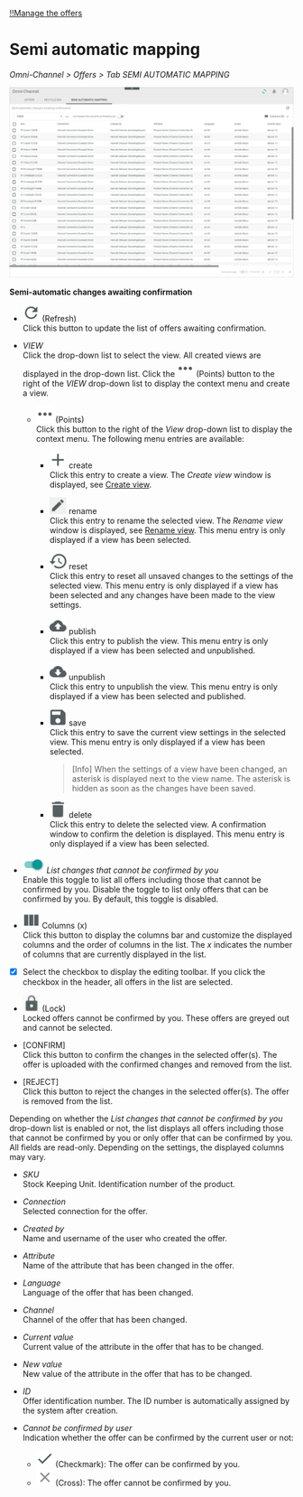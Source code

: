 
[!!Manage the offers](../Operation/01_ManageOffers.md)

# Semi automatic mapping

*Omni-Channel > Offers > Tab SEMI AUTOMATIC MAPPING*

![Semi automatic mapping](../../Assets/Screenshots/Channels/Offers/SemiAutomaticMapping/SemiAutomaticMapping.png "[Semi automatic mapping]")

[comment]: <> (add screenshot)

**Semi-automatic changes awaiting confirmation**

- ![Refresh](../../Assets/Icons/Refresh01.png "[Refresh]") (Refresh)   
  Click this button to update the list of offers awaiting confirmation.

- *VIEW*  
  Click the drop-down list to select the view. All created views are displayed in the drop-down list. Click the ![Points](../../Assets/Icons/Points01.png "[Points]") (Points) button to the right of the *VIEW* drop-down list to display the context menu and create a view.   

  - ![Points](../../Assets/Icons/Points01.png "[Points]") (Points)      
    Click this button to the right of the *View* drop-down list to display the context menu. The following menu entries are available:

    - ![Create](../../Assets/Icons/Plus06.png "[Create]") create  
      Click this entry to create a view. The *Create view* window is displayed, see [Create view](#create-view).

    - ![Rename](../../Assets/Icons/Edit02.png "[Rename]") rename  
      Click this entry to rename the selected view. The *Rename view* window is displayed, see [Rename view](#rename-view). This menu entry is only displayed if a view has been selected.

    - ![Reset](../../Assets/Icons/Reset.png "[Reset]") reset  
      Click this entry to reset all unsaved changes to the settings of the selected view. This menu entry is only displayed if a view has been selected and any changes have been made to the view settings.

    - ![Publish](../../Assets/Icons/Publish.png "[Publish]") publish  
      Click this entry to publish the view. This menu entry is only displayed if a view has been selected and unpublished.

    - ![Unpublish](../../Assets/Icons/Unpublish.png "[Unpublish]") unpublish  
      Click this entry to unpublish the view. This menu entry is only displayed if a view has been selected and published.

    - ![Save](../../Assets/Icons/Save.png "[Save]") save  
      Click this entry to save the current view settings in the selected view. This menu entry is only displayed if a view has been selected.

      > [Info] When the settings of a view have been changed, an asterisk is displayed next to the view name. The asterisk is hidden as soon as the changes have been saved.

    - ![Delete](../../Assets/Icons/Trash01.png "[Delete]") delete  
      Click this entry to delete the selected view. A confirmation window to confirm the deletion is displayed. This menu entry is only displayed if a view has been selected.


- ![Toggle](../../Assets/Icons/Toggle.png "[Toggle]") *List changes that cannot be confirmed by you*    
    Enable this toggle to list all offers including those that cannot be confirmed by you. Disable the toggle to list only offers that can be confirmed by you. By default, this toggle is disabled.

- ![Columns](../../Assets/Icons/Columns.png "[Columns]") Columns (x)   
  Click this button to display the columns bar and customize the displayed columns and the order of columns in the list. The *x* indicates the number of columns that are currently displayed in the list.

- [x]     
  Select the checkbox to display the editing toolbar. If you click the checkbox in the header, all offers in the list are selected.

- ![Lock](../../Assets/Icons/Lock01.png "[Lock]") (Lock)   
    Locked offers cannot be confirmed by you. These offers are greyed out and cannot be selected.
    
- [CONFIRM]    
    Click this button to confirm the changes in the selected offer(s). The offer is uploaded with the confirmed changes and removed from the list. 

- [REJECT]   
    Click this button to reject the changes in the selected offer(s). The offer is removed from the list. 

Depending on whether the *List changes that cannot be confirmed by you* drop-down list is enabled or not, the list displays all offers including those that cannot be confirmed by you or only offer that can be confirmed by you. All fields are read-only. Depending on the settings, the displayed columns may vary.

- *SKU*      
  Stock Keeping Unit. Identification number of the product.

- *Connection*  
  Selected connection for the offer.

- *Created by*  
  Name and username of the user who created the offer.

- *Attribute*   
    Name of the attribute that has been changed in the offer.

- *Language*   
    Language of the offer that has been changed.

- *Channel*   
    Channel of the offer that has been changed.    

- *Current value*   
    Current value of the attribute in the offer that has to be changed.

- *New value*   
    New value of the attribute in the offer that has to be changed.

- *ID*  
  Offer identification number. The ID number is automatically assigned by the system after creation.

- *Cannot be confirmed by user*   
    Indication whether the offer can be confirmed by the current user or not:
    - ![Check](../../Assets/Icons/Check.png "[Check]") (Checkmark): The offer can be confirmed by you.  
    - ![Cross](../../Assets/Icons/Cross02.png "[Cross]") (Cross): The offer cannot be confirmed by you.
